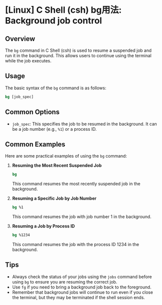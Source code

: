 # [Linux] C Shell (csh) bg用法: Background job control

## Overview
The `bg` command in C Shell (csh) is used to resume a suspended job and run it in the background. This allows users to continue using the terminal while the job executes.

## Usage
The basic syntax of the `bg` command is as follows:

```csh
bg [job_spec]
```

## Common Options
- `job_spec`: This specifies the job to be resumed in the background. It can be a job number (e.g., `%1`) or a process ID.

## Common Examples
Here are some practical examples of using the `bg` command:

1. **Resuming the Most Recent Suspended Job**
   ```csh
   bg
   ```
   This command resumes the most recently suspended job in the background.

2. **Resuming a Specific Job by Job Number**
   ```csh
   bg %1
   ```
   This command resumes the job with job number 1 in the background.

3. **Resuming a Job by Process ID**
   ```csh
   bg %1234
   ```
   This command resumes the job with the process ID 1234 in the background.

## Tips
- Always check the status of your jobs using the `jobs` command before using `bg` to ensure you are resuming the correct job.
- Use `fg` if you need to bring a background job back to the foreground.
- Remember that background jobs will continue to run even if you close the terminal, but they may be terminated if the shell session ends.